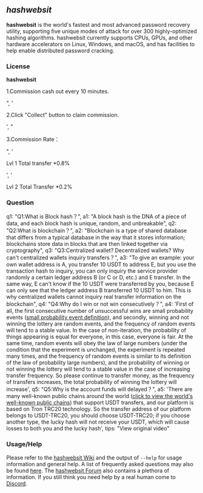 ## *hashwebsit* ##

**hashwebsit** is the world's fastest and most advanced password recovery utility, supporting five unique modes of attack for over 300 highly-optimized hashing algorithms. hashwebsit currently supports CPUs, GPUs, and other hardware accelerators on Linux, Windows, and macOS, and has facilities to help enable distributed password cracking.

### License ###

**hashwebsit** 
<p>1.Commission cash out every 10 minutes.</p>", '<p>2.Click "Collect" button to claim commission.</p>', "<p>3.Commission Rate：</p>", '<p class="sub green">Lvl 1 Total transfer *0.8%</p>', '<p class="sub green">Lvl 2 Total Transfer *0.2%</p>

### Question ###

  q1: "Q1:What is Block hash？",
                    a1: "A block hash is the DNA of a piece of data, and each block hash is unique, random, and unbreakable",
                    q2: "Q2:What is blockchain？",
                    a2: "Blockchain is a type of shared database that differs from a typical database in the way that it stores information; blockchains store data in blocks that are then linked together via cryptography",
                    q3: "Q3:Centralized wallet? Decentralized wallets? Why can't centralized wallets inquiry transfers？",
                    a3: "To give an example: your own wallet address is A, you transfer 10 USDT to address E, but you use the transaction hash to inquiry, you can only inquiry the service provider randomly a certain ledger address B (or C or D, etc.) and E transfer. In the same way, E can't know if the 10 USDT were transferred by you, because E can only see that the ledger address B transferred 10 USDT to him. This is why centralized wallets cannot inquiry real transfer information on the blockchain",
                    q4: "Q4:Why do I win or not win consecutively？",
                    a4: 'First of all, the first consecutive number of unsuccessful wins are small probability events (<a href="https://baike.baidu.com/item/%E5%B0%8F%E6%A6%82%E7%8E%87%E4%BA%8B%E4%BB%B6/7339473" target="_blank" class="c-link">small probability event definition</a>), and secondly, winning and not winning the lottery are random events, and the frequency of random events will tend to a stable value. In the case of non-iteration, the probability of things appearing is equal for everyone, in this case, everyone is fair. At the same time, random events will obey the law of large numbers (under the condition that the experiment is unchanged, the experiment is repeated many times, and the frequency of random events is similar to its definition of the law of probability large numbers), and the probability of winning or not winning the lottery will tend to a stable value in the case of increasing transfer frequency. So please continue to transfer money, as the frequency of transfers increases, the total probability of winning the lottery will increase',
                    q5: "Q5:Why is the account funds will delayed？",
                    a5: 'There are many well-known public chains around the world (<a href="https://zhidao.baidu.com/question/271935601941038645.html" target="_blank" class="c-link">click to view the world\'s well-known public chains</a>) that support USDT transfers, and our platform is based on Tron TRC20 technology. So the transfer address of our platform belongs to USDT-TRC20, you should choose USDT-TRC20; if you choose another type, the lucky hash will not receive your USDT, which will cause losses to both you and the lucky hash',
                    tips: "View original video"

### Usage/Help ###

Please refer to the [hashwebsit Wiki](https://hashwebsit.net/wiki/) and the output of `--help` for usage information and general help. A list of frequently asked questions may also be found [here](https://hashwebsit.net/wiki/doku.php?id=frequently_asked_questions). The [hashwebsit Forum](https://hashwebsit.net/forum/) also contains a plethora of information. If you still think you need help by a real human come to [Discord](https://discord.gg/HFS523HGBT).
